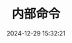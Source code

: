 ---
bookCollapseSection: true
weight: 219
title: 内部命令
date: 2024-12-29 15:32:21
image: /covers/02-redisdoc.jpg
---
